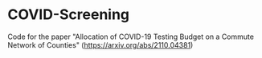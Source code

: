 # COVID-Screening
Code for the paper "Allocation of COVID-19 Testing Budget on a Commute Network of Counties" (https://arxiv.org/abs/2110.04381)
